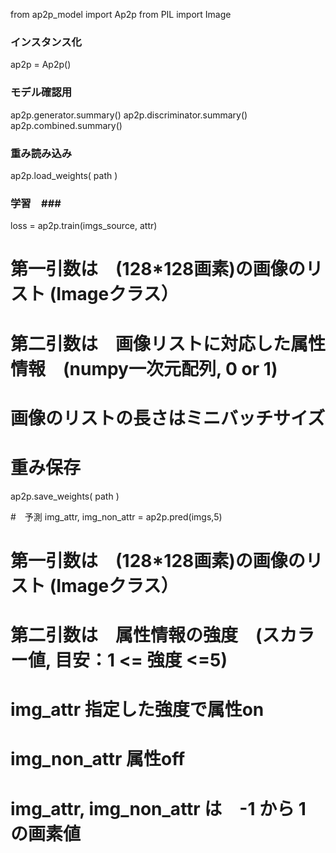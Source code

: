 from ap2p_model import Ap2p
from PIL import Image

### インスタンス化 ###
ap2p = Ap2p()

### モデル確認用 ###
ap2p.generator.summary()
ap2p.discriminator.summary()
ap2p.combined.summary()

### 重み読み込み ### 
ap2p.load_weights( path )

### 学習　### 
loss = ap2p.train(imgs_source, attr)
# 第一引数は　(128*128画素)の画像のリスト (Imageクラス）
# 第二引数は　画像リストに対応した属性情報　(numpy一次元配列, 0 or 1)
# 画像のリストの長さはミニバッチサイズ

# 重み保存
ap2p.save_weights( path )

#　予測
img_attr, img_non_attr = ap2p.pred(imgs,5)
# 第一引数は　(128*128画素)の画像のリスト (Imageクラス）
# 第二引数は　属性情報の強度　(スカラー値, 目安：1 <= 強度 <=5)
# img_attr 指定した強度で属性on
# img_non_attr 属性off

# img_attr, img_non_attr は　-1 から 1 の画素値